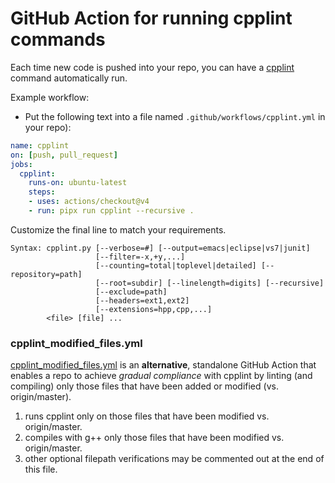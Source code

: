 # GitHub Action for running cpplint commands

Each time new code is pushed into your repo, you can have a [cpplint](https://github.com/cpplint/cpplint) command automatically run.

Example workflow:
* Put the following text into a file named `.github/workflows/cpplint.yml` in your repo):
```yaml
name: cpplint
on: [push, pull_request]
jobs:
  cpplint:
    runs-on: ubuntu-latest
    steps:
    - uses: actions/checkout@v4
    - run: pipx run cpplint --recursive .
```
Customize the final line to match your requirements.
```
Syntax: cpplint.py [--verbose=#] [--output=emacs|eclipse|vs7|junit]
                   [--filter=-x,+y,...]
                   [--counting=total|toplevel|detailed] [--repository=path]
                   [--root=subdir] [--linelength=digits] [--recursive]
                   [--exclude=path]
                   [--headers=ext1,ext2]
                   [--extensions=hpp,cpp,...]
        <file> [file] ...
```

### cpplint_modified_files.yml

[cpplint_modified_files.yml](https://github.com/cpplint/GitHub-Action-for-cpplint/blob/master/.github/workflows/cpplint_modified_files.yml) is an __alternative__, standalone GitHub Action that enables a repo to achieve _gradual compliance_ with cpplint by linting (and compiling) only those files that have been added or modified (vs. origin/master).
1. runs cpplint only on those files that have been modified vs. origin/master.
2. compiles with g++ only those files that have been modified vs. origin/master.
3. other optional filepath verifications may be commented out at the end of this file.
